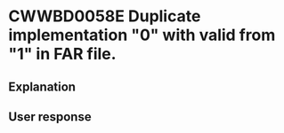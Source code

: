 # CWWBD0058E Duplicate implementation "0" with valid from "1" in FAR file.

## Explanation

## User response